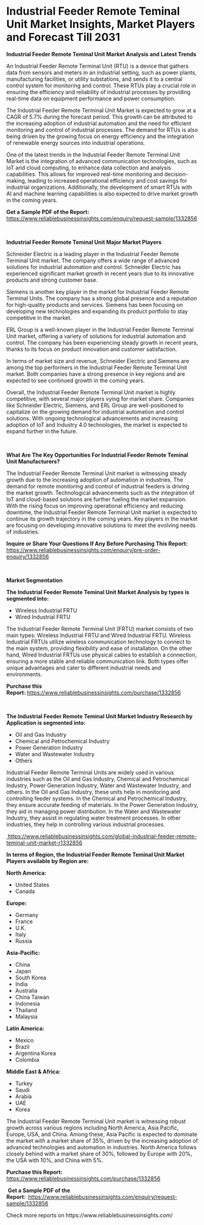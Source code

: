 <p><h1>Industrial Feeder Remote Teminal Unit Market Insights, Market Players and Forecast Till 2031</h1></p><p><strong>Industrial Feeder Remote Teminal Unit Market Analysis and Latest Trends</strong></p>
<p><p>An Industrial Feeder Remote Terminal Unit (RTU) is a device that gathers data from sensors and meters in an industrial setting, such as power plants, manufacturing facilities, or utility substations, and sends it to a central control system for monitoring and control. These RTUs play a crucial role in ensuring the efficiency and reliability of industrial processes by providing real-time data on equipment performance and power consumption.</p><p>The Industrial Feeder Remote Terminal Unit Market is expected to grow at a CAGR of 5.7% during the forecast period. This growth can be attributed to the increasing adoption of industrial automation and the need for efficient monitoring and control of industrial processes. The demand for RTUs is also being driven by the growing focus on energy efficiency and the integration of renewable energy sources into industrial operations.</p><p>One of the latest trends in the Industrial Feeder Remote Terminal Unit Market is the integration of advanced communication technologies, such as IoT and cloud computing, to enhance data collection and analysis capabilities. This allows for improved real-time monitoring and decision-making, leading to increased operational efficiency and cost savings for industrial organizations. Additionally, the development of smart RTUs with AI and machine learning capabilities is also expected to drive market growth in the coming years.</p></p>
<p><strong>Get a Sample PDF of the Report:&nbsp;</strong> <a href="https://www.reliablebusinessinsights.com/enquiry/request-sample/1332856">https://www.reliablebusinessinsights.com/enquiry/request-sample/1332856</a></p>
<p>&nbsp;</p>
<p><strong>Industrial Feeder Remote Teminal Unit Major Market Players</strong></p>
<p><p>Schneider Electric is a leading player in the Industrial Feeder Remote Terminal Unit market. The company offers a wide range of advanced solutions for industrial automation and control. Schneider Electric has experienced significant market growth in recent years due to its innovative products and strong customer base.</p><p>Siemens is another key player in the market for Industrial Feeder Remote Terminal Units. The company has a strong global presence and a reputation for high-quality products and services. Siemens has been focusing on developing new technologies and expanding its product portfolio to stay competitive in the market.</p><p>ERL Group is a well-known player in the Industrial Feeder Remote Terminal Unit market, offering a variety of solutions for industrial automation and control. The company has been experiencing steady growth in recent years, thanks to its focus on product innovation and customer satisfaction.</p><p>In terms of market size and revenue, Schneider Electric and Siemens are among the top performers in the Industrial Feeder Remote Terminal Unit market. Both companies have a strong presence in key regions and are expected to see continued growth in the coming years.</p><p>Overall, the Industrial Feeder Remote Terminal Unit market is highly competitive, with several major players vying for market share. Companies like Schneider Electric, Siemens, and ERL Group are well-positioned to capitalize on the growing demand for industrial automation and control solutions. With ongoing technological advancements and increasing adoption of IoT and Industry 4.0 technologies, the market is expected to expand further in the future.</p></p>
<p>&nbsp;</p>
<p><strong>What Are The Key Opportunities For Industrial Feeder Remote Teminal Unit Manufacturers?</strong></p>
<p><p>The Industrial Feeder Remote Terminal Unit market is witnessing steady growth due to the increasing adoption of automation in industries. The demand for remote monitoring and control of industrial feeders is driving the market growth. Technological advancements such as the integration of IoT and cloud-based solutions are further fueling the market expansion. With the rising focus on improving operational efficiency and reducing downtime, the Industrial Feeder Remote Terminal Unit market is expected to continue its growth trajectory in the coming years. Key players in the market are focusing on developing innovative solutions to meet the evolving needs of industries.</p></p>
<p><strong>Inquire or Share Your Questions If Any Before Purchasing This Report:</strong> <a href="https://www.reliablebusinessinsights.com/enquiry/pre-order-enquiry/1332856">https://www.reliablebusinessinsights.com/enquiry/pre-order-enquiry/1332856</a></p>
<p>&nbsp;</p>
<p><strong>Market Segmentation</strong></p>
<p><strong>The Industrial Feeder Remote Teminal Unit Market Analysis by types is segmented into:</strong></p>
<p><ul><li>Wireless Industrial FRTU</li><li>Wired Industrial FRTU</li></ul></p>
<p><p>The Industrial Feeder Remote Terminal Unit (FRTU) market consists of two main types: Wireless Industrial FRTU and Wired Industrial FRTU. Wireless Industrial FRTUs utilize wireless communication technology to connect to the main system, providing flexibility and ease of installation. On the other hand, Wired Industrial FRTUs use physical cables to establish a connection, ensuring a more stable and reliable communication link. Both types offer unique advantages and cater to different industrial needs and environments.</p></p>
<p><strong>Purchase this Report:&nbsp;</strong><a href="https://www.reliablebusinessinsights.com/purchase/1332856">https://www.reliablebusinessinsights.com/purchase/1332856</a></p>
<p>&nbsp;</p>
<p><strong>The Industrial Feeder Remote Teminal Unit Market Industry Research by Application is segmented into:</strong></p>
<p><ul><li>Oil and Gas Industry</li><li>Chemical and Petrochemical Industry</li><li>Power Generation Industry</li><li>Water and Wastewater Industry</li><li>Others</li></ul></p>
<p><p>Industrial Feeder Remote Terminal Units are widely used in various industries such as the Oil and Gas Industry, Chemical and Petrochemical Industry, Power Generation Industry, Water and Wastewater Industry, and others. In the Oil and Gas Industry, these units help in monitoring and controlling feeder systems. In the Chemical and Petrochemical Industry, they ensure accurate feeding of materials. In the Power Generation Industry, they aid in managing power distribution. In the Water and Wastewater Industry, they assist in regulating water treatment processes. In other industries, they help in controlling various industrial processes.</p></p>
<p><a href="https://www.reliablebusinessinsights.com/global-industrial-feeder-remote-teminal-unit-market-r1332856">&nbsp;https://www.reliablebusinessinsights.com/global-industrial-feeder-remote-teminal-unit-market-r1332856</a></p>
<p><strong>In terms of Region, the Industrial Feeder Remote Teminal Unit Market Players available by Region are:</strong></p>
<p>
    <p> <strong> North America: </strong>
        <ul>
            <li>United States</li>
            <li>Canada</li>
        </ul>
        </p> 
    <p> <strong> Europe: </strong>
        <ul>
            <li>Germany</li>
            <li>France</li>
            <li>U.K.</li>
            <li>Italy</li>
            <li>Russia</li>
        </ul>
        </p> 
    <p> <strong> Asia-Pacific: </strong>
        <ul>
            <li>China</li>
            <li>Japan</li>
            <li>South Korea</li>
            <li>India</li>
            <li>Australia</li>
            <li>China Taiwan</li>
            <li>Indonesia</li>
            <li>Thailand</li>
            <li>Malaysia</li>
        </ul>
        </p> 
    <p> <strong> Latin America: </strong>
        <ul>
            <li>Mexico</li>
            <li>Brazil</li>
            <li>Argentina Korea</li>
            <li>Colombia</li>
        </ul>
        </p> 
    <p> <strong> Middle East & Africa: </strong>
        <ul>
            <li>Turkey</li>
            <li>Saudi</li>
            <li>Arabia</li>
            <li>UAE</li>
            <li>Korea</li>
        </ul>
    </p>
    </p>
<p><p>The Industrial Feeder Remote Terminal Unit market is witnessing robust growth across various regions including North America, Asia Pacific, Europe, USA, and China. Among these, Asia Pacific is expected to dominate the market with a market share of 35%, driven by the increasing adoption of advanced technologies and automation in industries. North America follows closely behind with a market share of 30%, followed by Europe with 20%, the USA with 10%, and China with 5%.</p></p>
<p><strong>Purchase this Report: </strong><a href="https://www.reliablebusinessinsights.com/purchase/1332856">https://www.reliablebusinessinsights.com/purchase/1332856</a></p>
<p>&nbsp;<strong>Get a Sample PDF of the Report:&nbsp;&nbsp;</strong><a href="https://www.reliablebusinessinsights.com/enquiry/request-sample/1332856">https://www.reliablebusinessinsights.com/enquiry/request-sample/1332856</a></p>
<p><strong></strong></p>
<p>Check more reports on https://www.reliablebusinessinsights.com/</p>